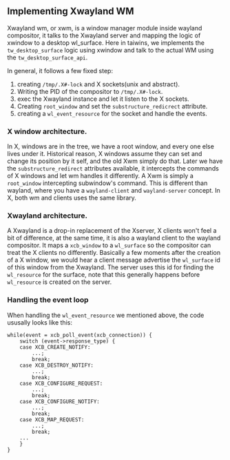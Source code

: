## Implementing Xwayland WM

Xwayland wm, or xwm, is a window manager module inside wayland compositor, it
talks to the Xwayland server and mapping the logic of xwindow to a desktop
wl_surface. Here in taiwins, we implements the `tw_desktop_surface` logic using
xwindow and talk to the actual WM using the `tw_desktop_surface_api`.

In general, it follows a few fixed step:

1. creating `/tmp/.X#-lock` and X sockets(unix and abstract).
2. Writing the PID of the compositor to `/tmp/.X#-lock`.
3. exec the Xwayland instance and let it listen to the X sockets.
4. Creating `root_window` and set the `substructure_redicrect` attribute.
5. creating a `wl_event_resource` for the socket and handle the events.

### X window architecture.

In X, windows are in the tree, we have a root window, and every one else lives
under it. Historical reason, X windows assume they can set and change its
position by it self, and the old Xwm simply do that. Later we have the
`substructure_redirect` attributes available, it intercepts the commands of X
windows and let wm handles it differently. A Xwm is simply a `root_window`
intercepting subwindow's command. This is different than wayland, where you have
a `wayland-client` and `wayland-server` concept. In X, both wm and clients uses
the same library. 

### Xwayland architecture.
A Xwayland is a drop-in replacement of the Xserver, X clients won't feel a bit
of difference, at the same time, it is also a wayland client to the wayland
compositor. It maps a `xcb_window` to a `wl_surface` so the compositor can
treat the X clients no differently. Basically a few moments after the creation
of a X window, we would hear a client message advertise the `wl_surface` id of
this window from the Xwayland. The server uses this id for finding the
`wl_resource` for the surface, note that this generally happens before
`wl_resource` is created on the server.

### Handling the event loop
When handling the `wl_event_resource` we mentioned above, the code ususally
looks like this:

```
while(event = xcb_poll_event(xcb_connection)) {
	switch (event->response_type) {
	case XCB_CREATE_NOTIFY:
		...;
		break;
	case XCB_DESTROY_NOTIFY:
		...;
		break;
	case XCB_CONFIGURE_REQUEST:
		...;
		break;
	case XCB_CONFIGURE_NOTIFY:
		...;
		break;
	case XCB_MAP_REQUEST:
		...;
		break;
	...
	}
}

```
